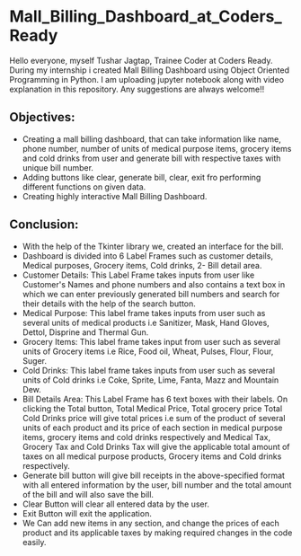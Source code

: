 # Mall_Billing_Dashboard_at_Coders_Ready
Hello everyone, myself Tushar Jagtap, Trainee Coder at Coders Ready. During my internship i created Mall Billing Dashboard using Object Oriented Programming in Python. I am uploading jupyter notebook along with video explanation in this repository. Any suggestions are always welcome!!


## Objectives:
- Creating a mall billing dashboard, that can take information like name, phone number, number of units of medical purpose items, grocery items and cold drinks from user and generate bill with respective taxes with unique bill number.
- Adding buttons like clear, generate bill, clear, exit fro performing different functions on given data.
- Creating highly interactive Mall Billing Dashboard.

## Conclusion:
- With the help of the Tkinter library we, created an interface for the bill.
- Dashboard is divided into 6 Label Frames such as customer details, Medical purposes, Grocery items, Cold drinks, 2- Bill detail area.
- Customer Details: This Label Frame takes inputs from user like Customer's Names and phone numbers and also contains a text box in which we can enter previously generated bill numbers and search for their details with the help of the search button.
- Medical Purpose: This label frame takes inputs from user such as several units of medical products i.e Sanitizer, Mask, Hand Gloves, Dettol, Disprine and Thermal Gun.
- Grocery Items: This label frame takes input from user such as several units of Grocery items i.e Rice, Food oil, Wheat, Pulses, Flour, Flour, Suger.
- Cold Drinks: This label frame takes inputs from user such as several units of Cold drinks i.e Coke, Sprite, Lime, Fanta, Mazz and Mountain Dew.
- Bill Details Area: This Label Frame has 6 text boxes with their labels. On clicking the Total button, Total Medical Price, Total grocery price Total Cold Drinks price will give total prices i.e sum of the product of several units of each product and its price of each section in medical purpose items, grocery items and cold drinks respectively and Medical Tax, Grocery Tax and Cold Drinks Tax will give the applicable total amount of taxes on all medical purpose products, Grocery items and Cold drinks respectively.
- Generate bill button will give bill receipts in the above-specified format with all entered information by the user, bill number and the total amount of the bill and will also save the bill.
- Clear Button will clear all entered data by the user.
- Exit Button will exit the application.
- We Can add new items in any section, and change the prices of each product and its applicable taxes by making required changes in the code easily.
